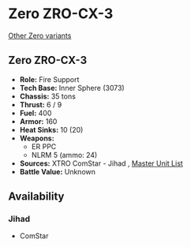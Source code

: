 # Zero ZRO-CX-3 

[Other Zero variants](../zero.md) 

## Zero ZRO-CX-3 

- **Role:** Fire Support 
- **Tech Base:** Inner Sphere (3073) 
- **Chassis:** 35 tons 
- **Thrust:** 6 / 9 
- **Fuel:** 400 
- **Armor:** 160 
- **Heat Sinks:** 10 (20) 
- **Weapons:** 
  - ER PPC 
  - NLRM 5 (ammo: 24) 
- **Sources:** XTRO ComStar - Jihad , [Master Unit List](http://masterunitlist.info/Unit/Details/5557) 
- **Battle Value:** Unknown 

## Availability 

### Jihad 

- ComStar 

